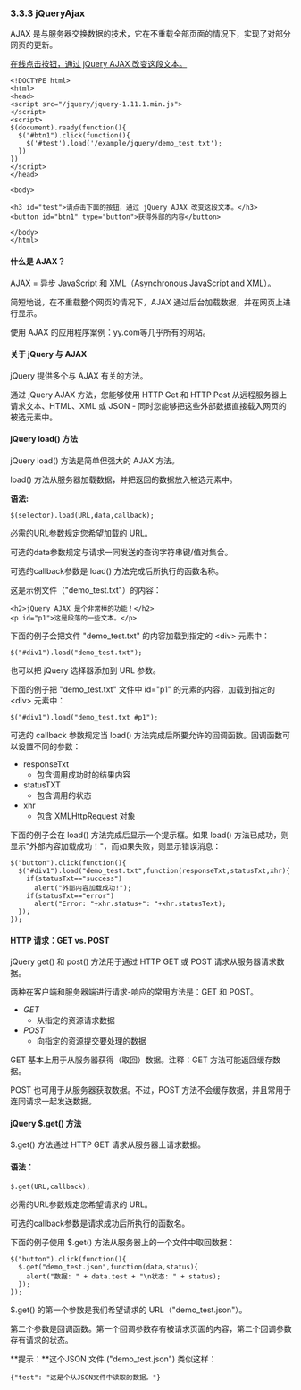 ### 3.3.3 jQueryAjax

AJAX 是与服务器交换数据的技术，它在不重载全部页面的情况下，实现了对部分网页的更新。

[在线点击按钮，通过 jQuery AJAX 改变这段文本。](http://www.w3school.com.cn/tiy/t.asp?f=jquery_ajax_load)

```
<!DOCTYPE html>
<html>
<head>
<script src="/jquery/jquery-1.11.1.min.js">
</script>
<script>
$(document).ready(function(){
  $("#btn1").click(function(){
    $('#test').load('/example/jquery/demo_test.txt');
  })
})
</script>
</head>

<body>

<h3 id="test">请点击下面的按钮，通过 jQuery AJAX 改变这段文本。</h3>
<button id="btn1" type="button">获得外部的内容</button>

</body>
</html>
```

#### 什么是 AJAX？

AJAX = 异步 JavaScript 和 XML（Asynchronous JavaScript and XML）。

简短地说，在不重载整个网页的情况下，AJAX 通过后台加载数据，并在网页上进行显示。

使用 AJAX 的应用程序案例：yy.com等几乎所有的网站。

#### 关于 jQuery 与 AJAX

jQuery 提供多个与 AJAX 有关的方法。

通过 jQuery AJAX 方法，您能够使用 HTTP Get 和 HTTP Post 从远程服务器上请求文本、HTML、XML 或 JSON - 同时您能够把这些外部数据直接载入网页的被选元素中。

#### jQuery load\(\) 方法

jQuery load\(\) 方法是简单但强大的 AJAX 方法。

load\(\) 方法从服务器加载数据，并把返回的数据放入被选元素中。

**语法:**

```
$(selector).load(URL,data,callback);
```

必需的URL参数规定您希望加载的 URL。

可选的data参数规定与请求一同发送的查询字符串键/值对集合。

可选的callback参数是 load\(\) 方法完成后所执行的函数名称。

这是示例文件（"demo\_test.txt"）的内容：

```
<h2>jQuery AJAX 是个非常棒的功能！</h2>
<p id="p1">这是段落的一些文本。</p>
```

下面的例子会把文件 "demo\_test.txt" 的内容加载到指定的 &lt;div&gt; 元素中：

```
$("#div1").load("demo_test.txt");
```

也可以把 jQuery 选择器添加到 URL 参数。

下面的例子把 "demo\_test.txt" 文件中 id="p1" 的元素的内容，加载到指定的 &lt;div&gt; 元素中：

```
$("#div1").load("demo_test.txt #p1");
```

可选的 callback 参数规定当 load\(\) 方法完成后所要允许的回调函数。回调函数可以设置不同的参数：

* responseTxt
  * 包含调用成功时的结果内容
* statusTXT
  * 包含调用的状态
* xhr
  * 包含 XMLHttpRequest 对象

下面的例子会在 load\(\) 方法完成后显示一个提示框。如果 load\(\) 方法已成功，则显示"外部内容加载成功！"，而如果失败，则显示错误消息：

```
$("button").click(function(){
  $("#div1").load("demo_test.txt",function(responseTxt,statusTxt,xhr){
    if(statusTxt=="success")
      alert("外部内容加载成功!");
    if(statusTxt=="error")
      alert("Error: "+xhr.status+": "+xhr.statusText);
  });
});
```

#### HTTP 请求：GET vs. POST

jQuery get\(\) 和 post\(\) 方法用于通过 HTTP GET 或 POST 请求从服务器请求数据。

两种在客户端和服务器端进行请求-响应的常用方法是：GET 和 POST。

* _GET_
  * 从指定的资源请求数据
* _POST_
  * 向指定的资源提交要处理的数据

GET 基本上用于从服务器获得（取回）数据。注释：GET 方法可能返回缓存数据。

POST 也可用于从服务器获取数据。不过，POST 方法不会缓存数据，并且常用于连同请求一起发送数据。

#### jQuery $.get\(\) 方法

$.get\(\) 方法通过 HTTP GET 请求从服务器上请求数据。

#### 语法：

```
$.get(URL,callback);
```

必需的URL参数规定您希望请求的 URL。

可选的callback参数是请求成功后所执行的函数名。

下面的例子使用 $.get\(\) 方法从服务器上的一个文件中取回数据：

```
$("button").click(function(){
  $.get("demo_test.json",function(data,status){
    alert("数据: " + data.test + "\n状态: " + status);
  });
});
```

$.get\(\) 的第一个参数是我们希望请求的 URL（"demo\_test.json"）。

第二个参数是回调函数。第一个回调参数存有被请求页面的内容，第二个回调参数存有请求的状态。

**提示：**这个JSON 文件 \("demo\_test.json"\) 类似这样：

```
{"test": "这是个从JSON文件中读取的数据。"}
```











